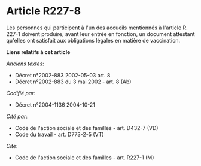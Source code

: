 # Article R227-8

Les personnes qui participent à l'un des accueils mentionnés à l'article R. 227-1 doivent produire, avant leur entrée en
fonction, un document attestant qu'elles ont satisfait aux obligations légales en matière de vaccination.

**Liens relatifs à cet article**

_Anciens textes_:

  - Décret n°2002-883 2002-05-03 art. 8
  - Décret n°2002-883 du 3 mai 2002 - art. 8 (Ab)

_Codifié par_:

  - Décret n°2004-1136 2004-10-21

_Cité par_:

  - Code de l'action sociale et des familles - art. D432-7 (VD)
  - Code du travail - art. D773-2-5 (VT)

_Cite_:

  - Code de l'action sociale et des familles - art. R227-1 (M)
